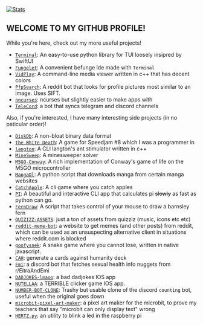 [![Stats](https://github-readme-stats.vercel.app/api?username=lomnom&show_icons=true&theme=cobalt&border_radius=10&rank_icon=github&include_all_commits=true)](https://github.com/anuraghazra/github-readme-stats)
## WELCOME TO MY GITHUB PROFILE!
While you're here, check out my more useful projects!  
  - [`Terminal`](https://github.com/lomnom/Terminal): An easy-to-use python library for TUI loosely insipred by SwiftUI
  - [`Fungelet`](https://github.com/lomnom/Fungelet): A convenient befunge ide made with `Terminal` 
  - [`VidPlay`](https://github.com/lomnom/VidPlay): A command-line media viewer written in c++ that has decent colors
  - [`PfpSearch`](https://github.com/lomnom/PfpSearch): A reddit bot that looks for profile pictures most similar to an image. Uses SIFT.
  - [`nncurses`](https://github.com/lomnom/nncurses): ncurses but slightly easier to make apps with
  - [`TeleCord`](https://github.com/lomnom/TeleCord): a bot that syncs telegram and discord channels

Also, if you're interested, I have many interesting side projects (in no paticular order)!
  - [`DiskDb`](https://github.com/lomnom/DiskDb): A non-bloat binary data format
  - [`The White Death`](https://github.com/WhatsACloud/the-white-death): A game for Speedjam #8 which I was a programmer in
  - [`langton`](https://github.com/lomnom/langton): A CLI langton's ant stimulator written in c++
  - [`MineSweep`](https://github.com/lomnom/MineSweep): A minesweeper solver
  - [`M5GO-Conway`](https://github.com/lomnom/M5GO-Conway): A rich implementation of Conway's game of life on the M5GO microcontroller
  - [`MangaDl`](https://github.com/lomnom/MangaDl): A python script that downloads manga from certain manga websites
  - [`CatchApple`](https://github.com/lomnom/CatchApple): A cli game where you catch apples
  - [`PI`](https://github.com/lomnom/PI): A beautiful and interactive CLI app that calculates pi ~~slowly~~ as fast as python can go.
  - [`FernDraw`](https://github.com/lomnom/FernDraw): A script that takes control of your mouse to draw a barnsley fern
  - [`QUIZIZZ-ASSETS`](https://github.com/lomnom/QUIZZIZ-ASSETS): just a ton of assets from quizziz (music, icons etc etc)
  - [`reddit-meme-bot`](https://github.com/lomnom/reddit-meme-bot): a website to get memes (and other posts) from reddit, which can be used as an unsuspecting alternative client in situations where reddit.com is blocked
  - [`goofysnek`](https://github.com/lomnom/Snake): A snake game where you cannot lose, written in native javascript.
  - [`CAH`](https://github.com/lomnom/CAH): generate a cards against humanity deck
  - [`Emi`](https://github.com/lomnom/Emi): a discord bot that fetches sexual health info nuggets from r/EitraAndEmi
  - [`DADJOKES-lmaoo`](https://github.com/lomnom/DADJOKES-lmaoo): a bad dadjokes IOS app
  - [`NUTELLAA`](https://github.com/lomnom/NUTELLAA): a TERRIBLE clicker game IOS app.
  - [`NUMBER-BOT-CLONE`](https://github.com/lomnom/NUMBER-BOT-CLONE): Trashy but usable clone of the discord `counting` bot, useful when the original goes down
  - [`microbit-pixel-art-maker`](https://github.com/lomnom/microbit-pixel-art-maker): a pixel art maker for the microbit, to prove my teachers that say "microbit can only display text" wrong
  - [`HERTZ.py`](https://github.com/lomnom/HERTZ.py): an utility to blink a led in the raspberry pi

